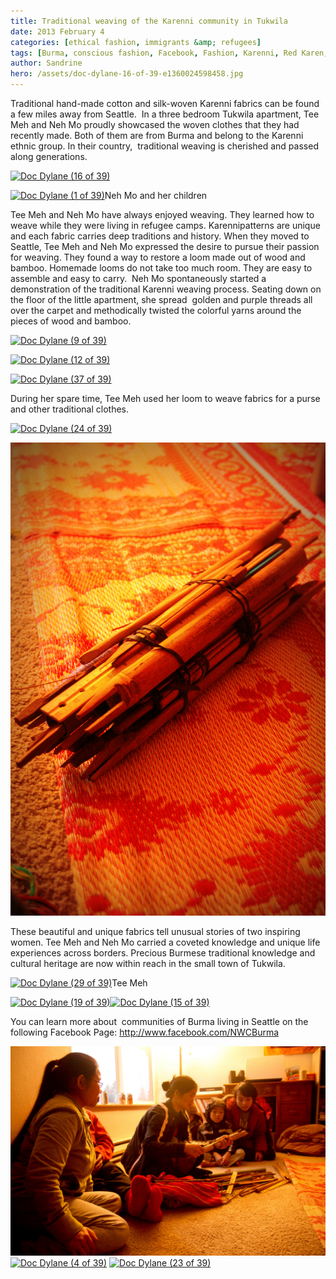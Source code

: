 ```yaml
---
title: Traditional weaving of the Karenni community in Tukwila
date: 2013 February 4
categories: [ethical fashion, immigrants &amp; refugees]
tags: [Burma, conscious fashion, Facebook, Fashion, Karenni, Red Karen, Seattle, slow fashion, Textile, Tukwila Washington, Weaving]
author: Sandrine
hero: /assets/doc-dylane-16-of-39-e1360024598458.jpg
---
```

Traditional hand-made cotton and silk-woven Karenni fabrics can be found a few miles away from Seattle.  In a three bedroom Tukwila apartment, Tee Meh and Neh Mo proudly showcased the woven clothes that they had recently made. Both of them are from Burma and belong to the Karenni ethnic group. In their country,  traditional weaving is cherished and passed along generations.

[![Doc Dylane (16 of 39)](/assets/doc-dylane-16-of-39.jpg?w=470)](http://musesseattle.files.wordpress.com/2013/02/doc-dylane-16-of-39.jpg)

[![Doc Dylane (1 of 39)](/assets/doc-dylane-1-of-391.jpg?w=470)](http://musesseattle.files.wordpress.com/2013/02/doc-dylane-1-of-391.jpg)Neh Mo and her children

Tee Meh and Neh Mo have always enjoyed weaving. They learned how to weave while they were living in refugee camps. Karennipatterns are unique and each fabric carries deep traditions and history. When they moved to Seattle, Tee Meh and Neh Mo expressed the desire to pursue their passion for weaving. They found a way to restore a loom made out of wood and bamboo. Homemade looms do not take too much room. They are easy to assemble and easy to carry.  Neh Mo spontaneously started a demonstration of the traditional Karenni weaving process. Seating down on the floor of the little apartment, she spread  golden and purple threads all over the carpet and methodically twisted the colorful yarns around the pieces of wood and bamboo.

[![Doc Dylane (9 of 39)](/assets/doc-dylane-9-of-39.jpg?w=470)](http://musesseattle.files.wordpress.com/2013/02/doc-dylane-9-of-39.jpg)

[![Doc Dylane (12 of 39)](/assets/doc-dylane-12-of-39.jpg?w=470)](http://musesseattle.files.wordpress.com/2013/02/doc-dylane-12-of-39.jpg)

[![Doc Dylane (37 of 39)](/assets/doc-dylane-37-of-39.jpg?w=470)](http://musesseattle.files.wordpress.com/2013/02/doc-dylane-37-of-39.jpg)

During her spare time, Tee Meh used her loom to weave fabrics for a purse and other traditional clothes.

[![Doc Dylane (24 of 39)](/assets/doc-dylane-24-of-39.jpg?w=334)](http://musesseattle.files.wordpress.com/2013/02/doc-dylane-24-of-39.jpg)

[![Doc Dylane (26 of 39)](/assets/doc-dylane-26-of-39.jpg?w=313)](http://musesseattle.files.wordpress.com/2013/02/doc-dylane-26-of-39.jpg)

These beautiful and unique fabrics tell unusual stories of two inspiring women. Tee Meh and Neh Mo carried a coveted knowledge and unique life experiences across borders. Precious Burmese traditional knowledge and cultural heritage are now within reach in the small town of Tukwila.

[![Doc Dylane (29 of 39)](/assets/doc-dylane-29-of-39.jpg?w=286)](http://musesseattle.files.wordpress.com/2013/02/doc-dylane-29-of-39.jpg)Tee Meh

[![Doc Dylane (19 of 39)](/assets/doc-dylane-19-of-39.jpg?w=470 "Neh Mo and her children")](http://musesseattle.files.wordpress.com/2013/02/doc-dylane-19-of-39.jpg)[![Doc Dylane (15 of 39)](/assets/doc-dylane-15-of-391.jpg?w=330)](http://musesseattle.files.wordpress.com/2013/02/doc-dylane-15-of-391.jpg)

You can learn more about  communities of Burma living in Seattle on the following Facebook Page: http://www.facebook.com/NWCBurma

[![Doc Dylane (20 of 39)](/assets/doc-dylane-20-of-391.jpg?w=470)](http://musesseattle.files.wordpress.com/2013/02/doc-dylane-20-of-391.jpg)[![Doc Dylane (4 of 39)](/assets/doc-dylane-4-of-391.jpg?w=470)](http://musesseattle.files.wordpress.com/2013/02/doc-dylane-4-of-391.jpg) [![Doc Dylane (23 of 39)](/assets/doc-dylane-23-of-39.jpg?w=317)](http://musesseattle.files.wordpress.com/2013/02/doc-dylane-23-of-39.jpg)